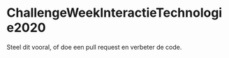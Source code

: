 # ChallengeWeekInteractieTechnologie2020
Steel dit vooral, of doe een pull request en verbeter de code.
